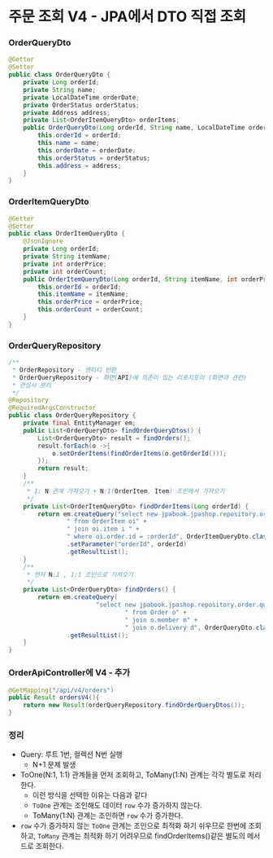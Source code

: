 # 주문 조회 V4 - JPA에서 DTO 직접 조회

### OrderQueryDto 

```java
@Getter
@Setter
public class OrderQueryDto {
    private Long orderId;
    private String name;
    private LocalDateTime orderDate;
    private OrderStatus orderStatus;
    private Address address;
    private List<OrderItemQueryDto> orderItems;
    public OrderQueryDto(Long orderId, String name, LocalDateTime orderDate, OrderStatus orderStatus, Address address) {
        this.orderId = orderId;
        this.name = name;
        this.orderDate = orderDate;
        this.orderStatus = orderStatus;
        this.address = address;
    }
}
```

### OrderItemQueryDto

```java
@Getter
@Setter
public class OrderItemQueryDto {
    @JsonIgnore
    private Long orderId;
    private String itemName;
    private int orderPrice;
    private int orderCount;
    public OrderItemQueryDto(Long orderId, String itemName, int orderPrice, int orderCount) {
        this.orderId = orderId;
        this.itemName = itemName;
        this.orderPrice = orderPrice;
        this.orderCount = orderCount;
    }
}
```

### OrderQueryRepository

```java
/**
 * OrderRepository - 엔티티 반환
 * OrderQueryRepository - 화면(API)에 의존이 있는 리포지토리 (화면과 관련)
 * 관심사 분리
 */
@Repository
@RequiredArgsConstructor
public class OrderQueryRepository {
    private final EntityManager em;
    public List<OrderQueryDto> findOrderQueryDtos() {
        List<OrderQueryDto> result = findOrders();
        result.forEach(o ->{
            o.setOrderItems(findOrderItems(o.getOrderId()));
        });
        return result;
    }
    /**
     * 1: N 관계 가져오기 + N:1(OrderItem, Item) 조인해서 가져오기
     */
    private List<OrderItemQueryDto> findOrderItems(Long orderId) {
        return em.createQuery("select new jpabook.jpashop.repository.order.query.OrderItemQueryDto(oi.order.id, i.name, oi.orderPrice, oi.count)" +
                " from OrderItem oi" +
                " join oi.item i " +
                " where oi.order.id = :orderId", OrderItemQueryDto.class)
                .setParameter("orderId", orderId)
                .getResultList();
    }
    /**
     * 먼저 N:1 , 1:1 조인으로 가져오기
     */
    private List<OrderQueryDto> findOrders() {
        return em.createQuery(
                        "select new jpabook.jpashop.repository.order.query.OrderQueryDto(o.id,m.name,o.orderDate,o.status,d.address)" +
                                " from Order o" +
                                " join o.member m" +
                                " join o.delivery d", OrderQueryDto.class)
                .getResultList();
    }
}
```

### OrderApiController에 V4 - 추가

```java
@GetMapping("/api/v4/orders")
public Result ordersV4(){
    return new Result(orderQueryRepository.findOrderQueryDtos());
}
```

### 정리 

- Query: 루트 1번, 컬렉션 N번 실행
  - N+1 문제 발생 
- ToOne(N:1, 1:1) 관계들을 먼저 조회하고, ToMany(1:N) 관계는 각각 별도로 처리한다.
  - 이런 방식을 선택한 이유는 다음과 같다
  - `ToOne` 관계는 조인해도 데이터 `row` 수가 증가하지 않는다.
  - ToMany(1:N) 관계는 조인하면 `row` 수가 증가한다.
- `row` 수가 증가하지 않는 `ToOne` 관계는 조인으로 최적화 하기 쉬우므로 한번에 조회하고, `ToMany` 관계는 최적화 하기 
  어려우므로 findOrderItems()같은 별도의 메서드로 조회한다.
